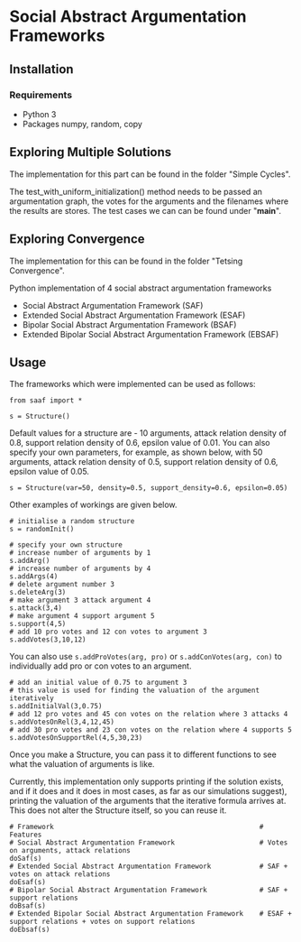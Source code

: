 # Social Abstract Argumentation Frameworks

## Installation

### Requirements
* Python 3
* Packages numpy, random, copy



## Exploring Multiple Solutions 

The implementation for this part can be found in the folder "Simple Cycles".

The test_with_uniform_initialization() method needs to be passed an argumentation graph, the votes for the arguments and the filenames 
where the results are stores. The test cases we can can be found under "__main__".


## Exploring Convergence 

The implementation for this can be found in the folder "Tetsing Convergence".

Python implementation of 4 social abstract argumentation frameworks
* Social Abstract Argumentation Framework (SAF)
* Extended Social Abstract Argumentation Framework (ESAF)
* Bipolar Social Abstract Argumentation Framework (BSAF)
* Extended Bipolar Social Abstract Argumentation Framework (EBSAF)


## Usage

The frameworks which were implemented can be used as follows:
```
from saaf import *

s = Structure()
```
Default values for a structure are - 10 arguments, attack relation density of 0.8, support relation density of 0.6,  epsilon value of 0.01. You can also specify your own parameters, for example, as shown below, with 50 arguments, attack relation density of 0.5, support relation density of 0.6, epsilon value of 0.05.

```
s = Structure(var=50, density=0.5, support_density=0.6, epsilon=0.05)
```
Other examples of workings are given below.

```
# initialise a random structure
s = randomInit()

# specify your own structure
# increase number of arguments by 1
s.addArg()
# increase number of arguments by 4
s.addArgs(4)    
# delete argument number 3
s.deleteArg(3)  
# make argument 3 attack argument 4
s.attack(3,4)   
# make argument 4 support argument 5
s.support(4,5)  
# add 10 pro votes and 12 con votes to argument 3
s.addVotes(3,10,12)
```
You can also use `s.addProVotes(arg, pro)` or `s.addConVotes(arg, con)` to individually add pro or con votes to an argument.

```
# add an initial value of 0.75 to argument 3 
# this value is used for finding the valuation of the argument iteratively
s.addInitialVal(3,0.75) 
# add 12 pro votes and 45 con votes on the relation where 3 attacks 4
s.addVotesOnRel(3,4,12,45)  
# add 30 pro votes and 23 con votes on the relation where 4 supports 5
s.addVotesOnSupportRel(4,5,30,23) 
```
Once you make a Structure, you can pass it to different functions to see what the valuation of arguments is like. 

Currently, this implementation only supports printing if the solution exists, and if it does and it does in most cases, as far as our simulations suggest), printing the valuation of the arguments that the iterative formula arrives at. This does not alter the Structure itself, so you can reuse it.
```
# Framework                                                   # Features
# Social Abstract Argumentation Framework                     # Votes on arguments, attack relations
doSaf(s)
# Extended Social Abstract Argumentation Framework            # SAF + votes on attack relations
doEsaf(s)
# Bipolar Social Abstract Argumentation Framework             # SAF + support relations
doBsaf(s)
# Extended Bipolar Social Abstract Argumentation Framework    # ESAF + support relations + votes on support relations
doEbsaf(s)
```
